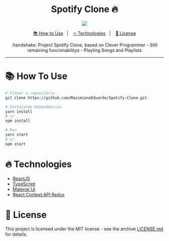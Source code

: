 <h1 align="center">
  Spotify Clone 🔥
</h1>

<p align="center">
  <img src='https://img.shields.io/github/stars/MaximianoEduardo/Spotify-Clone'>
</p>

<p align="center">
  <a href="#como_usar-how-to-use">📚 How to Use</a>&nbsp;&nbsp;&nbsp;|&nbsp;&nbsp;&nbsp;
  <a href="#fire-technologies">🔥 Technologies</a>&nbsp;&nbsp;&nbsp;|&nbsp;&nbsp;&nbsp;
  <a href="#memo-license">📝 License</a>
</p>

<p align="center">
  :handshake: Project Spotify Clone, based on Clever Programmer
  - Still remaining funcionabilitys
  - Playling Songs and Playlists
</p>

---

# 📚 How To Use



```bash
# Clonar o repositório
git clone https://github.com/MaximianoEduardo/Spotify-Clone.git
```

```bash
# Instalando Dependências
yarn install
# or
npm install

# Run 
yarn start
# or
npm start
```

# :fire: Technologies

- [ReactJS](https://pt-br.reactjs.org/)
- [TypeScript](https://www.typescriptlang.org/)
- [Material UI](https://material-ui.com/)
- [React Context API Redux](https://pt-br.reactjs.org/docs/context.html)

# :memo: License

This project is licensed under the MIT license - see the archive [LICENSE.md](https://github.com/tavareshenrique/go-barber-web-tsb/blob/master/LICENSE.md) for details.